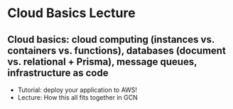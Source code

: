 # Cloud Basics Lecture
## Cloud basics: cloud computing (instances vs. containers vs. functions), databases (document vs. relational + Prisma), message queues, infrastructure as code
- Tutorial: deploy your application to AWS!
- Lecture: How this all fits together in GCN